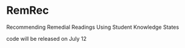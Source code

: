 # RemRec
Recommending Remedial Readings Using Student Knowledge States

code will be released on July 12
